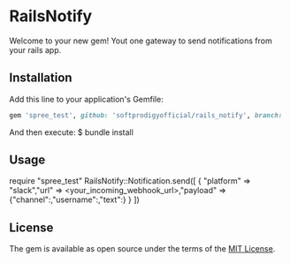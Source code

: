 # RailsNotify

Welcome to your new gem! Yout one gateway to send notifications from your rails app.

## Installation

Add this line to your application's Gemfile:

```ruby
gem 'spree_test', github: 'softprodigyofficial/rails_notify', branch: 'master'
```

And then execute:
    $ bundle install

## Usage
require "spree_test"
RailsNotify::Notification.send([ { "platform" => "slack","url" => <your_incoming_webhook_url>,"payload" => {"channel":<public-channel-name>,"username":<sender-name>,"text":<message>} } ])

## License
The gem is available as open source under the terms of the [MIT License](http://opensource.org/licenses/MIT).

